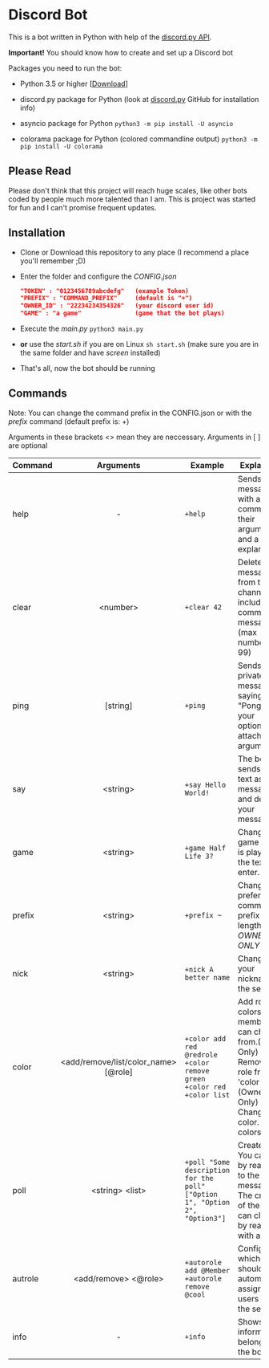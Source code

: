 # Discord Bot

This is a bot written in Python with help of the [discord.py API](https://github.com/Rapptz/discord.py "discord.py Github Page").

**Important!** You should know how to create and set up a Discord bot

Packages you need to run the bot:

* Python 3.5 or higher [[Download](https://python.org/downloads/ "Python Download")]

* discord.py package for Python (look at [discord.py](https://github.com/Rapptz/discord.py "discord.py Github Page") GitHub for installation info)

* asyncio package for Python `python3 -m pip install -U asyncio`

* colorama package for Python (colored commandline output) `python3 -m pip install -U colorama`

## Please Read

Please don't think that this project will reach huge scales, like other bots coded by people much more talented than I am.
This is project was started for fun and I can't promise frequent updates.

## Installation

* Clone or Download this repository to any place (I recommend a place you'll remember ;D)

* Enter the folder and configure the _CONFIG.json_

    ```json
    "TOKEN" : "0123456789abcdefg"   (example Token)
    "PREFIX" : "COMMAND_PREFIX"     (default is "+")
    "OWNER_ID" : "22234234354326"   (your discord user id)
    "GAME" : "a game"               (game that the bot plays)
    ```

* Execute the _main.py_ `python3 main.py`

* **or** use the _start.sh_ if you are on Linux `sh start.sh` (make sure you are in the same folder and have _screen_ installed)

* That's all, now the bot should be running

## Commands

Note: You can change the command prefix in the CONFIG.json or with the _prefix_ command (default prefix is: +)

Arguments in these brackets <> mean they are neccessary. Arguments in \[ ] are optional

| Command | Arguments | Example | Explanation |
|---------|:------------------------------------:|---------------------------------------------------------------------------|-------------------------------------------------------------------------------------------------------------------------------------------------------|
| help | - | `+help` | Sends a message with all commands their arguments and a short explanation. |
| clear | \<number> | `+clear 42` | Deletes messages from the channel including the command message (max number is 99) |
| ping | \[string] | `+ping` | Sends you a private message saying "Pong!" with your optionally attached arguments. |
| say | \<string> | `+say Hello World!` | The bot sends the text as a message and deletes your message. |
| game | \<string> | `+game Half Life 3?` | Changes the game the bot is playing to the text you enter. |
| prefix | \<string> | `+prefix ~` | Changes the preferred command prefix (max length is 8). _OWNER ONLY_ |
| nick | \<string> | `+nick A better name` | Changes your nickname on the server. |
| color | <add/remove/list/color_name> \[@role] | `+color add red @redrole` `+color remove green` `+color red` `+color list` | Add roles as colors your members can choose from.(Owner Only)  Remove a role from the 'color table'. (Owner Only) Change your color. List all colors. |
| poll | \<string> \<list> | `+poll "Some description for the poll" ["Option 1", "Option 2", "Option3"]` | Create a poll. You can vote by reacting to the message. The creator of the poll can close it by reacting with a :x:. |
| autrole | <add/remove> <@role> | `+autorole add @Member` `+autorole remove @cool` | Configure which roles should be automatically assigned to users joining the server. |
| info | - | `+info` | Shows some information belonging to the bot. |
